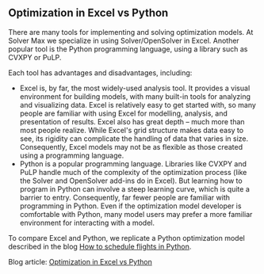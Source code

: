 ## Optimization in Excel vs Python
There are many tools for implementing and solving optimization models. At Solver Max we specialize in using Solver/OpenSolver in Excel. Another popular tool is the Python programming language, using a library such as CVXPY or PuLP.

Each tool has advantages and disadvantages, including:

- Excel is, by far, the most widely-used analysis tool. It provides a visual environment for building models, with many built-in tools for analyzing and visualizing data. Excel is relatively easy to get started with, so many people are familiar with using Excel for modelling, analysis, and presentation of results. Excel also has great depth – much more than most people realize. While Excel's grid structure makes data easy to see, its rigidity can complicate the handling of data that varies in size. Consequently, Excel models may not be as flexible as those created using a programming language.
- Python is a popular programming language. Libraries like CVXPY and PuLP handle much of the complexity of the optimization process (like the Solver and OpenSolver add-ins do in Excel). But learning how to program in Python can involve a steep learning curve, which is quite a barrier to entry. Consequently, far fewer people are familiar with programming in Python. Even if the optimization model developer is comfortable with Python, many model users may prefer a more familiar environment for interacting with a model.

To compare Excel and Python, we replicate a Python optimization model described in the blog [How to schedule flights in Python](https://towardsdatascience.com/how-to-schedule-flights-in-python-3357b200db9e).

Blog article: [Optimization in Excel vs Python](https://www.solvermax.com/blog/optimization-in-excel-vs-python)
